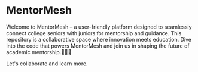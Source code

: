 # MentorMesh
Welcome to MentorMesh – a user-friendly platform designed to seamlessly connect college seniors with juniors for mentorship and guidance. This repository is a collaborative space where innovation meets education. Dive into the code that powers MentorMesh and join us in shaping the future of academic mentorship.🤗✨✨

Let's collaborate and learn more.
